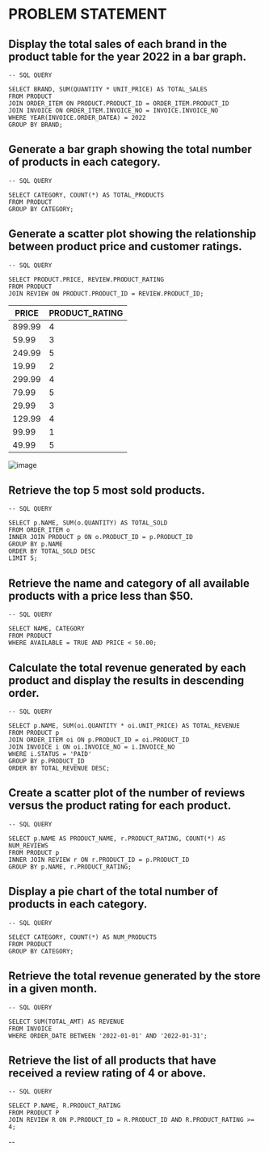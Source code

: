 
# PROBLEM STATEMENT 

## **Display the total sales of each brand in the product table for the year 2022 in a bar graph.**
```
-- SQL QUERY

SELECT BRAND, SUM(QUANTITY * UNIT_PRICE) AS TOTAL_SALES
FROM PRODUCT
JOIN ORDER_ITEM ON PRODUCT.PRODUCT_ID = ORDER_ITEM.PRODUCT_ID
JOIN INVOICE ON ORDER_ITEM.INVOICE_NO = INVOICE.INVOICE_NO
WHERE YEAR(INVOICE.ORDER_DATEA) = 2022
GROUP BY BRAND;
```

## **Generate a bar graph showing the total number of products in each category.**
```
-- SQL QUERY

SELECT CATEGORY, COUNT(*) AS TOTAL_PRODUCTS
FROM PRODUCT
GROUP BY CATEGORY;
```

## **Generate a scatter plot showing the relationship between product price and customer ratings.**
```
-- SQL QUERY

SELECT PRODUCT.PRICE, REVIEW.PRODUCT_RATING
FROM PRODUCT
JOIN REVIEW ON PRODUCT.PRODUCT_ID = REVIEW.PRODUCT_ID;
```
|PRICE  |	PRODUCT_RATING|
|-------|---------------|
|899.99	|4              |
|59.99	|3              |
|249.99	|5              |
|19.99	|2              |
|299.99	|4              |
|79.99	|5              |
|29.99	|3              |
|129.99	|4              |
|99.99	|1              |
|49.99	|5              |

![image](https://user-images.githubusercontent.com/125994880/235290105-3349967f-b81f-4799-90e2-6f2b22593c96.png)

## **Retrieve the top 5 most sold products.**
```
-- SQL QUERY

SELECT p.NAME, SUM(o.QUANTITY) AS TOTAL_SOLD
FROM ORDER_ITEM o
INNER JOIN PRODUCT p ON o.PRODUCT_ID = p.PRODUCT_ID
GROUP BY p.NAME
ORDER BY TOTAL_SOLD DESC
LIMIT 5;
```
## **Retrieve the name and category of all available products with a price less than $50.**
```
-- SQL QUERY

SELECT NAME, CATEGORY
FROM PRODUCT
WHERE AVAILABLE = TRUE AND PRICE < 50.00;
```
## **Calculate the total revenue generated by each product and display the results in descending order.**
```
-- SQL QUERY

SELECT p.NAME, SUM(oi.QUANTITY * oi.UNIT_PRICE) AS TOTAL_REVENUE
FROM PRODUCT p
JOIN ORDER_ITEM oi ON p.PRODUCT_ID = oi.PRODUCT_ID
JOIN INVOICE i ON oi.INVOICE_NO = i.INVOICE_NO
WHERE i.STATUS = 'PAID'
GROUP BY p.PRODUCT_ID
ORDER BY TOTAL_REVENUE DESC;
```
## **Create a scatter plot of the number of reviews versus the product rating for each product.**
```
-- SQL QUERY

SELECT p.NAME AS PRODUCT_NAME, r.PRODUCT_RATING, COUNT(*) AS NUM_REVIEWS
FROM PRODUCT p
INNER JOIN REVIEW r ON r.PRODUCT_ID = p.PRODUCT_ID
GROUP BY p.NAME, r.PRODUCT_RATING;
```
## **Display a pie chart of the total number of products in each category.**
```
-- SQL QUERY

SELECT CATEGORY, COUNT(*) AS NUM_PRODUCTS
FROM PRODUCT
GROUP BY CATEGORY;
```
## **Retrieve the total revenue generated by the store in a given month.**
```
-- SQL QUERY

SELECT SUM(TOTAL_AMT) AS REVENUE 
FROM INVOICE 
WHERE ORDER_DATE BETWEEN '2022-01-01' AND '2022-01-31';
```
## **Retrieve the list of all products that have received a review rating of 4 or above.**
```
-- SQL QUERY

SELECT P.NAME, R.PRODUCT_RATING 
FROM PRODUCT P
JOIN REVIEW R ON P.PRODUCT_ID = R.PRODUCT_ID AND R.PRODUCT_RATING >= 4;
```
-- 







